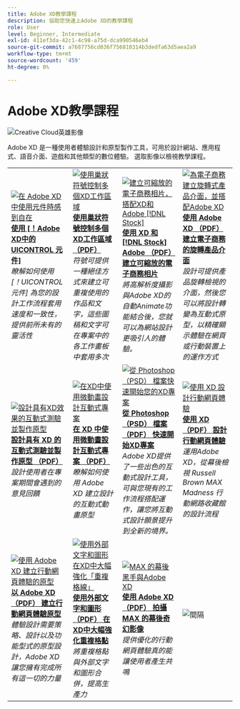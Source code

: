 ```yaml
---
title: Adobe XD教學課程
description: 協助您快速上Adobe XD的教學課程
role: User
level: Beginner, Intermediate
exl-id: 411ef3da-42c1-4c98-a75d-dca990546eb4
source-git-commit: a7687756cd036f756810314b3dedfa63d5aea2a9
workflow-type: tm+mt
source-wordcount: '459'
ht-degree: 0%

---
```


# Adobe XD教學課程

![Creative Cloud英雄影像](../assets/XD.jpg)

Adobe XD 是一種使用者體驗設計和原型製作工具，可用於設計網站、應用程式、語音介面、遊戲和其他類型的數位體驗。 選取影像以檢視教學課程。

<table>
<tr>
 <td>
   <a href="components.md">
      <img alt="在 Adobe XD 中使用元件時感到自在" src="assets/Componentsxd.jpg" />
   </a>
    <div>
   <a href="components.md"><strong>使用 [！Adobe XD中的 UICONTROL 元件]</strong></a>
    </div>
    <em>瞭解如何使用 [！UICONTROL 元件] 為您的設計工作流程套用速度和一致性，提供前所未有的靈活性</em>
    <br>
  </td>
  <td>
   <a href="assets/ControlMultipleXDArtboardswithNestedSymbols.pdf" target="_blank">
      <img alt="使用巢狀符號控制多個XD工作區域" src="assets/ControlMultipleXDArtboardswithNestedSymbols.jpg" />
   </a>
    <div>
   <a href="assets/ControlMultipleXDArtboardswithNestedSymbols.pdf" target="_blank"><strong>使用巢狀符號控制多個XD工作區域 （PDF）</strong></a>
    </div>
    <em>符號可提供一種絕佳方式來建立可重複使用的作品和文字，這些圖稿和文字可在專案中的各工作畫板中套用多次</em>
    <br>
  </td>
  <td>
   <a href="assets/CreateaZoomableeCommercePhotowithXDandAdobeStock.pdf" target="_blank">
      <img alt="建立可縮放的電子商務相片，搭配XD和Adobe [!DNL Stock]" src="assets/CreateaZoomableeCommercePhotowithXDandAdobeStock.jpg" />
   </a>
    <div>
   <a href="assets/CreateaZoomableeCommercePhotowithXDandAdobeStock.pdf" target="_blank"><strong>使用 XD 和 [!DNL Stock] Adobe （PDF） 建立可縮放的電子商務相片</strong></a>
    </div>
    <em>將高解析度攝影與Adobe XD的自動Animate功能結合後，您就可以為網站設計更吸引人的體驗。</em>
    <br>
  </td>
  <td>
   <a href="assets/CreatingaRotatingProductInterfaceforECommercewithAdobeXD.pdf" target="_blank">
      <img alt="為電子商務建立旋轉式產品介面，並搭配Adobe XD" src="assets/CreatingaRotatingProductInterfaceforECommercewithAdobeXD.jpg" />
   </a>
    <div>
   <a href="assets/CreatingaRotatingProductInterfaceforECommercewithAdobeXD.pdf" target="_blank"><strong>使用 Adobe XD （PDF） 建立電子商務的旋轉產品介面</strong></a>
    </div>
    <em>設計可提供產品旋轉檢視的介面，然後您可以將設計轉變為互動式原型，以精確顯示體驗在網頁或行動裝置上的運作方式</em>
    <br>
  </td>
</tr>
<tr>
  <td>
   <a href="assets/DesignandPrototypeanInteractiveQuizwithXD.pdf" target="_blank">
      <img alt="設計具有XD效果的互動式測驗並製作原型" src="assets/DesignandPrototypeanInteractiveQuizwithXD.jpg" />
   </a>
    <div>
   <a href="assets/DesignandPrototypeanInteractiveQuizwithXD.pdf" target="_blank"><strong>設計具有 XD 的互動式測驗並製作原型 （PDF）</strong></a>
    </div>
    <em>設計使用者在專案期間會遇到的意見回饋</em>
    <br>
  </td>
  <td>
   <a href="assets/DesignInteractiveProjectswithMicroAnimationsinXD.pdf" target="_blank">
      <img alt="在XD中使用微動畫設計互動式專案" src="assets/DesignInteractiveProjectswithMicroAnimationsinXD.jpg" />
   </a>
    <div>
   <a href="assets/DesignInteractiveProjectswithMicroAnimationsinXD.pdf" target="_blank"><strong>在 XD 中使用微動畫設計互動式專案 （PDF）</strong></a>
    </div>
    <em>瞭解如何使用 Adobe XD 建立設計的互動式動畫原型</em>
    <br>
  </td>
  <td>
   <a href="assets/JumpstartyourXDProjectfromaPhotoshopFile.pdf" target="_blank">
      <img alt="從 Photoshop （PSD） 檔案快速開始您的XD專案" src="assets/JumpstartyourXDProjectfromaPhotoshopFile.jpg" />
   </a>
    <div>
   <a href="assets/JumpstartyourXDProjectfromaPhotoshopFile.pdf" target="_blank"><strong>從 Photoshop （PSD） 檔案 （PDF） 快速開始XD專案</strong></a>
    </div>
    <em>Adobe XD提供了一些出色的互動式設計工具，可與您現有的工作流程搭配運作，讓您將互動式設計願景提升到全新的境界。</em>
    <br>
  </td>
  <td>
   <a href="assets/MobileWebExperienceswithXD.pdf" target="_blank">
      <img alt="使用 XD 設計行動網頁體驗" src="assets/MobileWebExperienceswithXD.jpg" />
   </a>
    <div>
   <a href="assets/MobileWebExperienceswithXD.pdf" target="_blank"><strong>使用 XD （PDF） 設計行動網頁體驗</strong></a>
    </div>
    <em>運用Adobe XD，從幕後檢視 Russell Brown MAX Madness 行動網路收藏館的設計流程</em>
    <br>
  </td>
</tr>
<tr>
  <td>
   <a href="assets/PrototypeaMobileWebExperiencewithAdobeXD.pdf" target="_blank">
      <img alt="使用 Adobe XD 建立行動網頁體驗的原型" src="assets/PrototypeaMobileWebExperiencewithAdobeXD.jpg" />
   </a>
    <div>
   <a href="assets/PrototypeaMobileWebExperiencewithAdobeXD.pdf" target="_blank"><strong>以 Adobe XD （PDF） 建立行動網頁體驗原型</strong></a>
    </div>
    <em>體驗設計需要策略、設計以及功能型式的原型設計，Adobe XD讓您擁有完成所有這一切的力量</em>
    <br>
  </td>
  <td>
   <a href="assets/PrototypeaMobileWebExperiencewithAdobeXD.pdf" target="_blank">
      <img alt="使用外部文字和圖形在XD中大幅強化「重複格線」" src="assets/PrototypeaMobileWebExperiencewithAdobeXD.jpg" />
   </a>
    <div>
   <a href="assets/PrototypeaMobileWebExperiencewithAdobeXD.pdf" target="_blank"><strong>使用外部文字和圖形 （PDF） 在XD中大幅強化重複格點</strong></a>
    </div>
    <em>將重複格點與外部文字和圖形合併，提高生產力</em>
    <br>
  </td>
  <td>
   <a href="assets/BehindtheScenesofMAXMadnesswithAdobeXD.pdf" target="_blank">
      <img alt="MAX 的幕後黑手與Adobe XD" src="assets/BehindtheScenesofMAXMadnesswithAdobeXD.jpg" />
   </a>
    <div>
   <a href="assets/BehindtheScenesofMAXMadnesswithAdobeXD.pdf" target="_blank"><strong>使用 Adobe XD （PDF） 拍攝 MAX 的幕後奇幻影像</strong></a>
    </div>
    <em>提供優化的行動網頁體驗真的能讓使用者產生共鳴</em>
    <br>
  </td>
  <td>
    <img alt="間隔" src="../assets/Whitespacer.png" />
    <div>
    <br>
  </td>
</tr>
</table>

